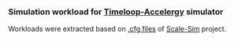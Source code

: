  ### Simulation workload for [Timeloop-Accelergy](https://github.com/Accelergy-Project/accelergy-timeloop-infrastructure) simulator
 
 Workloads were extracted based on [.cfg files](https://github.com/scalesim-project/scale-sim-v2/tree/main/topologies) of [Scale-Sim](https://github.com/scalesim-project) project.

